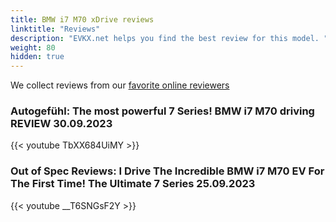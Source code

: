 ```yaml
---
title: BMW i7 M70 xDrive reviews
linktitle: "Reviews"
description: "EVKX.net helps you find the best review for this model. "
weight: 80
hidden: true
---
```

<object class="img-fluid" type="image/svg+xml" data="../modelnavigation.svg"></object>
We collect reviews from our [favorite online reviewers](/guides/evreviewers/)

### Autogefühl: The most powerful 7 Series! BMW i7 M70 driving REVIEW 30.09.2023

{{< youtube TbXX684UiMY >}}

### Out of Spec Reviews: I Drive The Incredible BMW i7 M70 EV For The First Time! The Ultimate 7 Series 25.09.2023

{{< youtube __T6SNGsF2Y >}}

